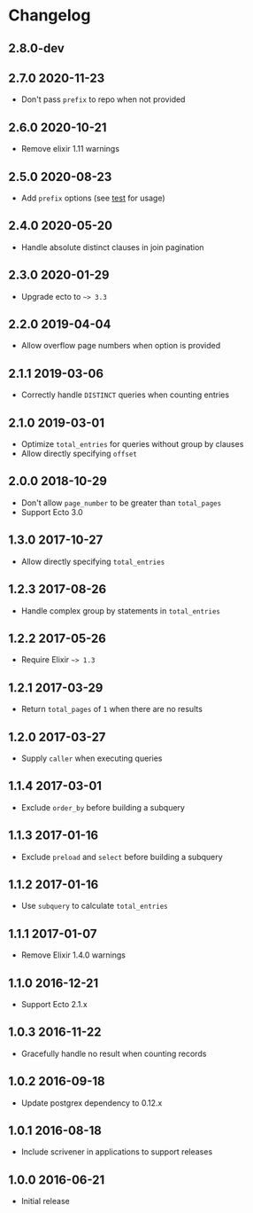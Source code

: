 # Changelog

## 2.8.0-dev

## 2.7.0 2020-11-23

* Don't pass `prefix` to repo when not provided

## 2.6.0 2020-10-21

* Remove elixir 1.11 warnings

## 2.5.0 2020-08-23

* Add `prefix` options (see
  [test](https://github.com/drewolson/scrivener_ecto/blob/8ef17361251aea9784d5b0402547327d90ca4184/test/scrivener/paginator/ecto/query_test.exs#L430)
  for usage)

## 2.4.0 2020-05-20

* Handle absolute distinct clauses in join pagination

## 2.3.0 2020-01-29

* Upgrade ecto to `~> 3.3`

## 2.2.0 2019-04-04

* Allow overflow page numbers when option is provided

## 2.1.1 2019-03-06

* Correctly handle `DISTINCT` queries when counting entries

## 2.1.0 2019-03-01

* Optimize `total_entries` for queries without group by clauses
* Allow directly specifying `offset`

## 2.0.0 2018-10-29

* Don't allow `page_number` to be greater than `total_pages`
* Support Ecto 3.0

## 1.3.0 2017-10-27

* Allow directly specifying `total_entries`

## 1.2.3 2017-08-26

* Handle complex group by statements in `total_entries`

## 1.2.2 2017-05-26

* Require Elixir `~> 1.3`

## 1.2.1 2017-03-29

* Return `total_pages` of `1` when there are no results

## 1.2.0 2017-03-27

* Supply `caller` when executing queries

## 1.1.4 2017-03-01

* Exclude `order_by` before building a subquery

## 1.1.3 2017-01-16

* Exclude `preload` and `select` before building a subquery

## 1.1.2 2017-01-16

* Use `subquery` to calculate `total_entries`

## 1.1.1 2017-01-07

* Remove Elixir 1.4.0 warnings

## 1.1.0 2016-12-21

* Support Ecto 2.1.x

## 1.0.3 2016-11-22

* Gracefully handle no result when counting records

## 1.0.2 2016-09-18

* Update postgrex dependency to 0.12.x

## 1.0.1 2016-08-18

* Include scrivener in applications to support releases

## 1.0.0 2016-06-21

* Initial release
